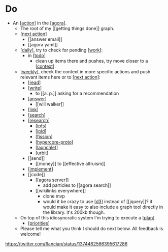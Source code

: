 # Do

- An [[action]] in the [[agora]].
  - The root of my [[getting things done]] graph.
  - [[next action]] 
    - [[answer email]] 
    - [[agora yaml]]
  - [[daily]], try to check for pending [[work]]:
    - in [[todo]]
      - clean up items there and pushes, try move closer to a [[context]].
  - [[weekly]], check the context in more specific actions and push relevant items here or to [[next action]]:
    - [[read]]
    - [[write]]
      - to [[a. p.]] asking for a recommendation
    - [[answer]]
      - [[will walker]]
    - [[link]]
    - [[search]]
    - [[research]]
      - [[ipfs]]
      - [[ipld]]
      - [[fission]]
      - [[hypercore-proto]]
      - [[launchlet]]
      - [[urbit]]
    - [[send]]
      - [[money]] to [[effective altruism]]
    - [[implement]]
    - [[code]] 
      - [[agora server]]
        - add particles to [[agora search]]
      - [[wikilinks everywhere]]
        - clone mvp
        - would it be crazy to use [[d3]] instead of [[jquery]]? it would make it easy to also include a graph tool directly in the library. it's 200kb though.
  - On top of this idiosyncratic system I'm trying to execute a [[plan]].
    - [[priorities]]
  - Please tell me what you think I should do next below. All feedback is welcome!
  
https://twitter.com/flancian/status/1374462566395617286


[//begin]: # "Autogenerated link references for markdown compatibility"
[action]: action "Action"
[agora]: agora "Agora"
[next action]: next-action "Next Action"
[daily]: daily "Daily"
[work]: work "Work"
[todo]: todo "Todo"
[context]: context "Context"
[weekly]: weekly "Weekly"
[read]: read "Read"
[write]: write "Write"
[answer]: answer "Answer"
[link]: link "Link"
[search]: search "Search"
[research]: research "Research"
[ipfs]: ipfs "Ipfs"
[ipld]: ipld "Ipld"
[fission]: fission "Fission"
[hypercore-proto]: hypercore-proto "Hypercore Proto"
[launchlet]: launchlet "launchlet"
[urbit]: urbit "urbit"
[implement]: implement "implement"
[d3]: d3 "d3"
[plan]: plan "Plan"
[priorities]: priorities "priorities"
[//end]: # "Autogenerated link references"

